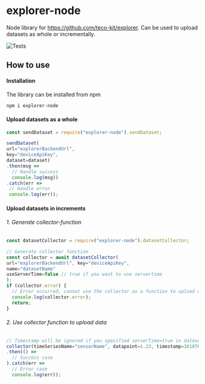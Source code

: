 # explorer-node

Node library for https://github.com/teco-kit/explorer. Can be used to upload datasets as whole or incrementally.

![Tests](https://github.com/teco-kit/explorer-node/actions/workflows/nodeTest.yml/badge.svg)

## How to use

#### Installation
The library can be installed from npm
```bash
npm i explorer-node
```

#### Upload datasets as a whole

```js
const sendDataset = require("explorer-node").sendDataset;

sendDataset(
url="explorerBackendUrl",
key="deviceApiKey",
dataset=dataset)
.then(msg => 
  // Handle success
  console.log(msg))
.catch(err => 
 // Handle error
 console.log(err));
```

#### Upload datasets in increments

###### 1. Generate collector-function
```js
const datasetCollector = require("explorer-node").datasetCollector;

// Generate collector function
const collector = await datasetCollector(
url="explorerBackendUrl", key="deviceApiKey",
name="datasetName"
useServerTime=false // true if you want to use servertime
);
if (collector.error) {
  // Error occurred, cannot use the collector as a function to upload datasetincrements
  console.log(collector.error);
  return;
}
```
###### 2. Use collector function to upload data

```js
// Timestamp will be ignored if you specified serverTime=true in datasetCollector 
collector(timeSeriesName="sensorName", datapoint=1.23, timestamp=1618760114)
.then(() => 
  // Success case
).catch(err => 
  // Error case
  console.log(err));
```


